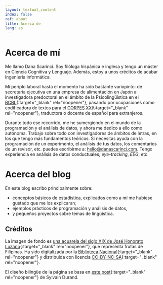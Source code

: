 ```yaml
---
layout: textual_content 
index: false 
ref: about
title: Acerca de 
lang: es
---
```


# Acerca de mí

Me llamo Dana Scarinci. Soy filóloga hispánica e inglesa y tengo un máster en Ciencia Cognitiva y Lenguaje. Además, estoy a unos créditos de acabar Ingeniería informática.

Mi periplo laboral hasta el momento ha sido bastante variopinto: de secretaria ejecutiva en una empresa de alimentación en Japón a investigadora predoctoral en el ámbito de la Psicolingüística en el [BCBL](https://www.bcbl.eu){:target="_blank" rel="noopener"}, pasando por ocupaciones como codificadora de textos para el [CORPES XXI](https://www.rae.es/recursos/banco-de-datos/corpes-xxi){:target="_blank" rel="noopener"}, traductora o docente de español para extranjeros.

Durante todo ese recorrido, me he sumergiendo en el mundo de la programación y el análisis de datos, y ahora me dedico a ello como autónoma. Trabajo sobre todo con investigadores de ámbitos de letras, en los que tengo más fundamentos teóricos. Si necesitas ayuda con la programación de un experimento, el análisis de tus datos, los comentarios de un revisor, etc.  puedes escribirme a: [hello@danascarinci.com]("hello@danascarinci.com"). Tengo experiencia en análisis de datos conductuales, *eye-tracking*, *EEG*, etc.

# Acerca del blog

En este blog escribo principalmente sobre:

- conceptos básicos de estadística, explicados como a mí me hubiese gustado que me los explicaran;
- ejemplos prácticos de programación y análisis de datos,
- y pequeños proyectos sobre temas de lingüística.


## Créditos

La imagen de fondo es [una acuarela del siglo XIX de José Honorato Lozano](http://bdh.bne.es/bnesearch/biblioteca/FRUTAS%20[Material%20gr%C3%A1fico]%20:%20N%C2%BA%20I/qls/Lozano,%20Jos%C3%A9%20Honorato/qls/bdh0000026162;jsessionid=FE3DC40F43A0CF2B4F142AB7060D8E98){:target="_blank" rel="noopener"}, que representa frutas de Filipinas. Ha sido digitalizada por la [Biblioteca Nacional](http://www.bne.es){:target="_blank" rel="noopener"} y distribuida con licencia [CC-BY-NC-SA](https://creativecommons.org/licenses/by-nc-sa/4.0/){:target="_blank" rel="noopener"}.

El diseño bilingüe de la página se basa en [este post](https://www.sylvaindurand.org/making-jekyll-multilingual/){:target="_blank" rel="noopener"} de Sylvain Durand.

